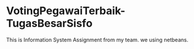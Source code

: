 # VotingPegawaiTerbaik-TugasBesarSisfo
This is Information System Assignment from my team. we using netbeans.
